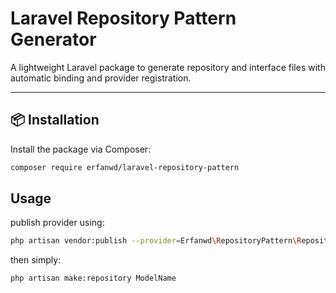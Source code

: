 # Laravel Repository Pattern Generator

A lightweight Laravel package to generate repository and interface files with automatic binding and provider registration.

---

## 📦 Installation

Install the package via Composer:

```bash
composer require erfanwd/laravel-repository-pattern
```

## Usage

publish provider using:

```bash
php artisan vendor:publish --provider=Erfanwd\RepositoryPattern\RepositoryGeneratorServiceProvider
```

then simply:
```bash
php artisan make:repository ModelName
```